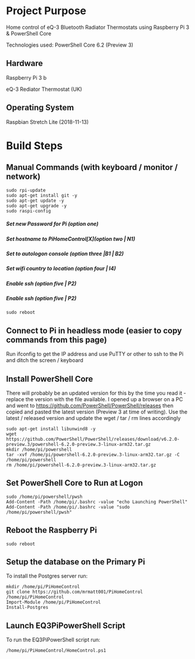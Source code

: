 # Project Purpose
Home control of eQ-3 Bluetooth Radiator Thermostats using Raspberry Pi 3 & PowerShell Core

Technologies used: PowerShell Core 6.2 (Preview 3)

## Hardware
Raspberry Pi 3 b

eQ-3 Rediator Thermostat (UK)
## Operating System
Raspbian Stretch Lite (2018-11-13)

# Build Steps

## Manual Commands (with keyboard / monitor / network)
    sudo rpi-update          
    sudo apt-get install git -y
    sudo apt-get update -y
    sudo apt-get upgrade -y
    sudo raspi-config
    
##### Set new Password for Pi (option one)
##### Set hostname to PiHomeControl[X](option two | N1) 
##### Set to autologon console (option three |B1 | B2)
##### Set wifi country to location (option four | I4)
##### Enable ssh (option five | P2)
##### Enable ssh (option five | P2)

    sudo reboot

## Connect to Pi in headless mode (easier to copy commands from this page)

Run ifconfig to get the IP address and use PuTTY or other to ssh to the Pi and ditch the screen / keyboard

## Install PowerShell Core

There will probably be an updated version for this by the time you read it - replace the version with the file available. I opened up a browser on a PC and went to https://github.com/PowerShell/PowerShell/releases then copied and pasted the latest version (Preview 3 at time of writing). Use the latest / released version and update the wget / tar / rm lines accordingly

    sudo apt-get install libunwind8 -y
    wget https://github.com/PowerShell/PowerShell/releases/download/v6.2.0-preview.3/powershell-6.2.0-preview.3-linux-arm32.tar.gz
    mkdir /home/pi/powershell
    tar -xvf /home/pi/powershell-6.2.0-preview.3-linux-arm32.tar.gz -C /home/pi/powershell
    rm /home/pi/powershell-6.2.0-preview.3-linux-arm32.tar.gz
    
## Set PowerShell Core to Run at Logon
    
    sudo /home/pi/powershell/pwsh
    Add-Content -Path /home/pi/.bashrc -value "echo Launching PowerShell"
    Add-Content -Path /home/pi/.bashrc -value "sudo /home/pi/powershell/pwsh"

## Reboot the Raspberry Pi

    sudo reboot

## Setup the database on the Primary Pi
To install the Postgres server run:

    mkdir /home/pi/PiHomeControl
    git clone https://github.com/mrmatt001/PiHomeControl /home/pi/PiHomeControl   
    Import-Module /home/pi/PiHomeControl
    Install-Postgres

## Launch EQ3PiPowerShell Script    
To run the EQ3PiPowerShell script run:

    /home/pi/PiHomeControl/HomeControl.ps1